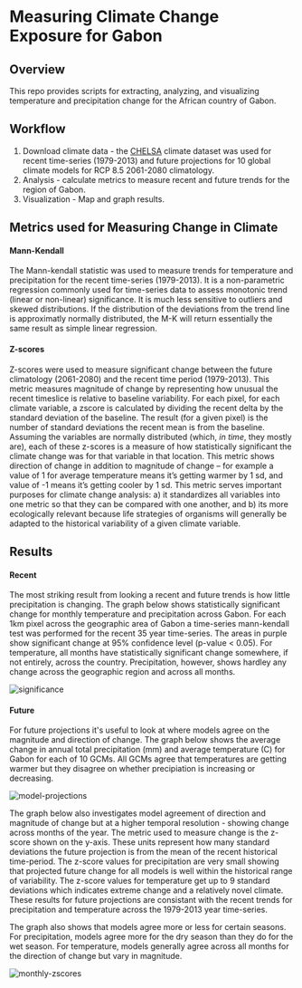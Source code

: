 # Measuring Climate Change Exposure for Gabon


## Overview
This repo provides scripts for extracting, analyzing, and visualizing temperature and precipitation change for the African country of Gabon.

## Workflow
1. Download climate data - the [CHELSA](http://chelsa-climate.org/downloads/) climate dataset was used for recent time-series (1979-2013) and future projections for 10 global climate models for RCP 8.5 2061-2080 climatology. 
2. Analysis - calculate metrics to measure recent and future trends for the region of Gabon.  
3. Visualization - Map and graph results. 

## Metrics used for Measuring Change in Climate
#### Mann-Kendall
The Mann-kendall statistic was used to measure trends for temperature and precipitation for the recent time-series (1979-2013). It is a non-parametric regression commonly used for time-series data to assess monotonic trend (linear or non-linear) significance. It is much less sensitive to outliers and skewed distributions. If the distribution of the deviations from the trend line is approximatly normally distributed, the M-K will return essentially the same result as simple linear regression.
#### Z-scores
Z-scores were used to measure significant  change between the future climatology (2061-2080) and the recent time period (1979-2013). This metric measures magnitude of change by representing how unusual the recent timeslice is relative to baseline variability. For each pixel, for each climate variable, a zscore is calculated by dividing the recent delta by the standard deviation of the baseline. The result (for a given pixel) is the number of standard deviations the recent mean is from the baseline. Assuming the variables are normally distributed (which, *in time*, they mostly are), each of these z-scores is a measure of how statistically significant the climate change was for that variable in that location. This metric shows direction of change in addition to magnitude of change – for example a value of 1 for average temperature means it’s getting warmer by 1 sd, and value of -1 means it’s getting cooler by 1 sd. This metric serves important purposes for climate change analysis: a) it standardizes all variables into one metric so that they can be compared with one another, and b) its more ecologically relevant because life strategies of organisms will generally be adapted to the historical variability of a given climate variable.


## Results
#### Recent 
The most striking result from looking a recent and future trends is how little precipitation is changing. The graph below shows statistically significant change for monthly temperature and precipitation across Gabon. For each 1km pixel across the geographic area of Gabon a time-series mann-kendall test was performed for the recent 35 year time-series. The areas in purple show significant change at 95% confidence level (p-value < 0.05). For temperature, all months have statistically significant change somewhere, if not entirely, across the country. Precipitation, however, shows hardley any change across the geographic region and across all months.  
 
![significance](https://github.com/sauer3/Gabon-Climate-Exposure/blob/master/charts/mann-kendall.png)

#### Future
For future projections it's useful to look at where models agree on the magnitude and direction of change. The graph below shows the average change in annual total precipitation (mm) and average temperature (C) for Gabon for each of 10 GCMs. All GCMs agree that temperatures are getting warmer but they disagree on whether precipiation is increasing or decreasing. 

![model-projections](https://github.com/sauer3/Gabon-Climate-Exposure/blob/master/charts/model_projections.png)

The graph below also investigates model agreement of direction and magnitude of change but at a higher temporal resolution - showing change across months of the year. The metric used to measure change is the z-score shown on the y-axis. These units represent how many standard deviations the future projection is from the mean of the recent historical time-period. The z-score values for precipitation are very small showing that projected future change for all models is well within the historical range of variability. The z-score values for temperature get up to 9 standard deviations which indicates extreme change and a relatively novel climate. These results for future projections are consistant with the recent trends for precipitation and temperature across the 1979-2013 year time-series. 

The graph also shows that models agree more or less for certain seasons. For precipitation, models agree more for the dry season than they do for the wet season. For temperature, models generally agree across all months for the direction of change but vary in magnitude. 

![monthly-zscores](https://github.com/sauer3/Gabon-Climate-Exposure/blob/master/charts/monthly-zscores-models.png)



